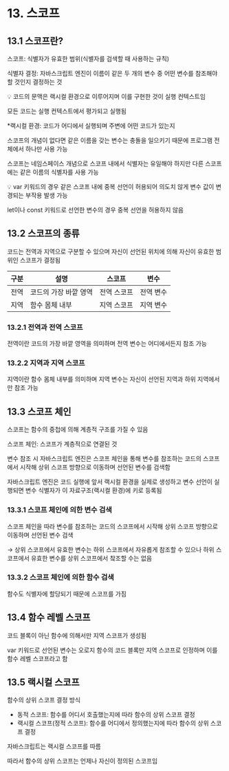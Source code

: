 # 13. 스코프

## 13.1 스코프란?

스코프: 식별자가 유효한 범위(식별자를 검색할 때 사용하는 규칙)

식별자 결정: 자바스크립트 엔진이 이름이 같은 두 개의 변수 중 어떤 변수를 참조해야 할 것인지 결정하는 것

<aside> 💡 코드의 문맥은 랙시컬 환경으로 이루어지며 이를 구현한 것이 실행 컨텍스트임

모든 코드는 실행 컨텍스트에서 평가되고 실행됨

*랙시컬 환경: 코드가 어디에서 실행되며 주변에 어떤 코드가 있는지

</aside>

스코프의 개념이 없다면 같은 이름을 갖는 변수는 충돌을 일으키기 때문에 프로그램 전체에서 하나만 사용 가능

스코프는 네임스페이스 개념으로 스코프 내에서 식별자는 유일해야 하지만 다른 스코프에는 같은 이름의 식별자를 사용 가능

<aside> 💡 var 키워드의 경우 같은 스코프 내에 중복 선언이 허용되어 의도치 않게 변수 값이 변경되는 부작용 발생 가능

let이나 const 키워드로 선언한 변수의 경우 중복 선언을 허용하지 않음

</aside>



## 13.2 스코프의 종류

코드는 전역과 지역으로 구분할 수 있으며 자신이 선언된 위치에 의해 자신이 유효한 범위인 스코프가 결정됨

| 구분 | 설명                  | 스코프      | 변수      |
| ---- | --------------------- | ----------- | --------- |
| 전역 | 코드의 가장 바깥 영역 | 전역 스코프 | 전역 변수 |
| 지역 | 함수 몸체 내부        | 지역 스코프 | 지역 변수 |



### 13.2.1 전역과 전역 스코프

전역이란 코드의 가장 바깥 영역을 의미하며 전역 변수는 어디에서든지 참조 가능



### 13.2.2 지역과 지역 스코프

지역이란 함수 몸체 내부를 의미하며 지역 변수는 자신이 선언된 지역과 하위 지역에서만 참조 가능



## 13.3 스코프 체인

스코프는 함수의 중첩에 의해 계층적 구조를 가질 수 있음

스코프 체인: 스코프가 계층적으로 연결된 것

변수 참조 시 자바스크립트 엔진은 스코프 체인을 통해 변수를 참조하는 코드의 스코프에서 시작해 상위 스코프 방향으로 이동하며 선언된 변수를 검색함

자바스크립트 엔진은 코드 실행에 앞서 랙시컬 환경을 실제로 생성하고 변수 선언이 실행되면 변수 식별자가 이 자료구조(랙시컬 환경)에 키로 등록됨



### 13.3.1 스코프 체인에 의한 변수 검색

스코프 체인을 따라 변수를 참조하는 코드의 스코프에서 시작해 상위 스코프 방향으로 이동하며 선언된 변수 검색

→ 상위 스코프에서 유효한 변수는 하위 스코프에서 자유롭게 참조할 수 있으나 하위 스코프에서 유효한 변수를 상위 스코프에서 챀조할 수는 없음



### 13.3.2 스코프 체인에 의한 함수 검색

함수도 식별자에 할당되기 때문에 스코프를 가짐



## 13.4 함수 레벨 스코프

코드 블록이 아닌 함수에 의해서만 지역 스코프가 생성됨

var 키워드로 선언된 변수는 오로지 함수의 코드 블록만 지역 스코프로 인정하며 이를 함수 레벨 스코프라고 함



## 13.5 랙시컬 스코프

함수의 상위 스코프 결정 방식

- 동적 스코프: 함수를 어디서 호출했는지에 따라 함수의 상위 스코프 결정
- 랙시컬 스코프(정적 스코프): 함수를 어디에서 정의했는지에 따라 함수의 상위 스코프 결정

자바스크립트는 랙시컬 스코프를 따름

따라서 함수의 상위 스코프는 언제나 자신이 정의된 스코프임